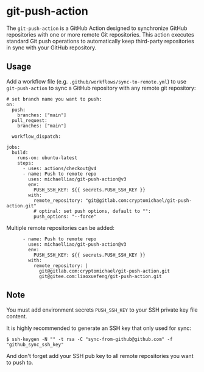 # git-push-action

The `git-push-action` is a GitHub Action designed to synchronize GitHub repositories with one or more remote Git repositories. This action executes standard Git push operations to automatically keep third-party repositories in sync with your GitHub repository.

## Usage

Add a workflow file (e.g. `.github/workflows/sync-to-remote.yml`) to use `git-push-action` to sync a GitHub repository with any remote git repository:

```
# set branch name you want to push:
on:
  push:
    branches: ["main"]
  pull_request:
    branches: ["main"]

  workflow_dispatch:

jobs:
  build:
    runs-on: ubuntu-latest
    steps:
      - uses: actions/checkout@v4
      - name: Push to remote repo
        uses: michaelliao/git-push-action@v3
        env:
          PUSH_SSH_KEY: ${{ secrets.PUSH_SSH_KEY }}
        with:
          remote_repository: "git@gitlab.com:cryptomichael/git-push-action.git"
          # optinal: set push options, default to "":
          push_options: "--force"
```

Multiple remote repositories can be added:

```
      - name: Push to remote repo
        uses: michaelliao/git-push-action@v3
        env:
          PUSH_SSH_KEY: ${{ secrets.PUSH_SSH_KEY }}
        with:
          remote_repository: |
            git@gitlab.com:cryptomichael/git-push-action.git
            git@gitee.com:liaoxuefeng/git-push-action.git
```

## Note

You must add environment secrets `PUSH_SSH_KEY` to your SSH private key file content.

It is highly recommended to generate an SSH key that only used for sync:

```
$ ssh-keygen -N "" -t rsa -C "sync-from-github@github.com" -f "github_sync_ssh_key"
```

And don't forget add your SSH pub key to all remote repositories you want to push to.
